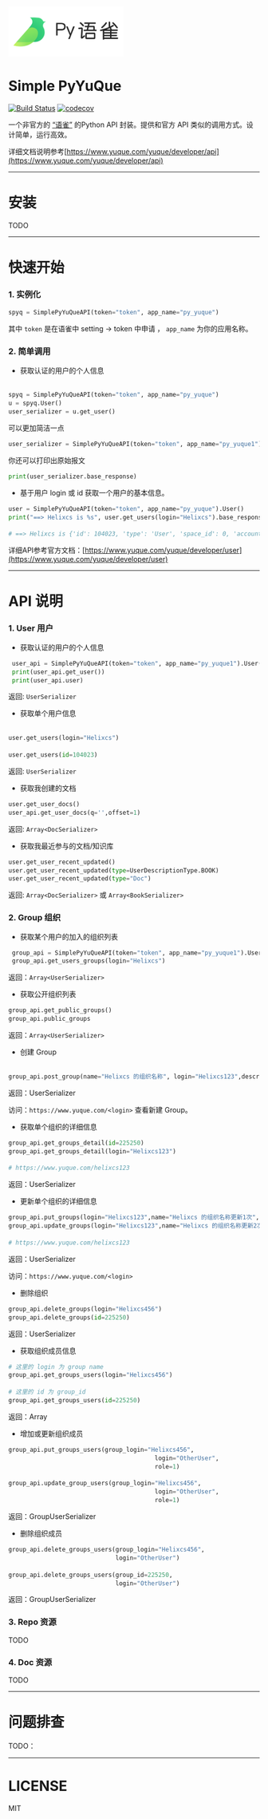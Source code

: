 <img src="pyyuque.png" height="100px" height="50px" /> 

# Simple PyYuQue

[![Build Status](https://travis-ci.org/Xarrow/simple-pyyuque.svg?branch=master)](https://travis-ci.org/Xarrow/simple-pyyuque)
[![codecov](https://codecov.io/gh/Xarrow/simple-pyyuque/branch/master/graph/badge.svg)](https://codecov.io/gh/Xarrow/simple-pyyuque)

一个非官方的 [“语雀”](http://yuque.com) 的Python API 封装。提供和官方 API 类似的调用方式。设计简单，运行高效。

详细文档说明参考[https://www.yuque.com/yuque/developer/api](https://www.yuque.com/yuque/developer/api)

----
# 安装
TODO

----
# 快速开始

### 1. 实例化

```python
spyq = SimplePyYuQueAPI(token="token", app_name="py_yuque")

```
其中 `token` 是在语雀中 setting -> token 中申请 ， `app_name` 为你的应用名称。

### 2. 简单调用

* 获取认证的用户的个人信息

```python

spyq = SimplePyYuQueAPI(token="token", app_name="py_yuque")
u = spyq.User()
user_serializer = u.get_user()

```

可以更加简洁一点

```python
user_serializer = SimplePyYuQueAPI(token="token", app_name="py_yuque1").User().get_user()

```

你还可以打印出原始报文
```python
print(user_serializer.base_response)
```

* 基于用户 login 或 id 获取一个用户的基本信息。
```python
user = SimplePyYuQueAPI(token="token", app_name="py_yuque").User()
print("==> Helixcs is %s", user.get_users(login="Helixcs").base_response)

# ==> Helixcs is {'id': 104023, 'type': 'User', 'space_id': 0, 'account_id': 10838, 'login': 'helixcs', 'name': 'Helixcs', 'avatar_url': 'https://cdn.nlark.com/yuque/0/2018/png/104023/1539315567419-aad17f80-8365-4a08-af1e-e301a3c2c7f5.png', 'large_avatar_url': 'https://cdn.nlark.com/yuque/0/2018/png/104023/1539315567419-aad17f80-8365-4a08-af1e-e301a3c2c7f5.png?x-oss-process=image/resize,m_fill,w_320,h_320', 'medium_avatar_url': 'https://cdn.nlark.com/yuque/0/2018/png/104023/1539315567419-aad17f80-8365-4a08-af1e-e301a3c2c7f5.png?x-oss-process=image/resize,m_fill,w_160,h_160', 'small_avatar_url': 'https://cdn.nlark.com/yuque/0/2018/png/104023/1539315567419-aad17f80-8365-4a08-af1e-e301a3c2c7f5.png?x-oss-process=image/resize,m_fill,w_80,h_80', 'books_count': 3, 'public_books_count': 2, 'followers_count': 3, 'following_count': 3, 'public': 1, 'description': 'Java 糊口，Python 兴趣', 'created_at': '2018-04-23T02:43:33.000Z', 'updated_at': '2018-12-07T17:00:03.000Z', '_serializer': 'v2.user_detail'}

```

详细API参考官方文档：[https://www.yuque.com/yuque/developer/user](https://www.yuque.com/yuque/developer/user)

----
# API 说明

### 1. User 用户

* 获取认证的用户的个人信息

```python
 user_api = SimplePyYuQueAPI(token="token", app_name="py_yuque1").User()
 print(user_api.get_user())
 print(user_api.user)
```

返回: `UserSerializer`

* 获取单个用户信息

```python

user.get_users(login="Helixcs")

user.get_users(id=104023)

```

返回: `UserSerializer`


* 获取我创建的文档

```python
user.get_user_docs()
user_api.get_user_docs(q='',offset=1)

```

返回: `Array<DocSerializer>`

* 获取我最近参与的文档/知识库

```python
user.get_user_recent_updated()
user.get_user_recent_updated(type=UserDescriptionType.BOOK)
user.get_user_recent_updated(type="Doc")

```

返回: `Array<DocSerializer>` 或 `Array<BookSerializer>`


### 2. Group 组织

* 获取某个用户的加入的组织列表

```python
 group_api = SimplePyYuQueAPI(token="token", app_name="py_yuque1").User()
 group_api.get_users_groups(login="Helixcs")

```

返回：`Array<UserSerializer>`

* 获取公开组织列表

```python
group_api.get_public_groups()
group_api.public_groups

```

返回：`Array<UserSerializer>`

* 创建 Group

```python

group_api.post_group(name="Helixcs 的组织名称", login="Helixcs123",description="Helixcs 的组织描述")

```

返回：UserSerializer

访问：`https://www.yuque.com/<login>` 查看新建 Group。


* 获取单个组织的详细信息

```python
group_api.get_groups_detail(id=225250)
group_api.get_groups_detail(login="Helixcs123")

# https://www.yuque.com/helixcs123

```
返回：UserSerializer

* 更新单个组织的详细信息

```python
group_api.put_groups(login="Helixcs123",name="Helixcs 的组织名称更新1次",login_update="Helixcs456",description="Helixcs123 更新为Helixcs456")
group_api.update_groups(login="Helixcs123",name="Helixcs 的组织名称更新2次",login_update="Helixcs123",description="Helixcs123 更新为Helixcs456")

# https://www.yuque.com/helixcs123
```

返回：UserSerializer

访问：`https://www.yuque.com/<login>`


* 删除组织
```python
group_api.delete_groups(login="Helixcs456")
group_api.delete_groups(id=225250)

```

返回：UserSerializer

* 获取组织成员信息

```python
# 这里的 login 为 group name
group_api.get_groups_users(login="Helixcs456")

# 这里的 id 为 group_id
group_api.get_groups_users(id=225250)

```

返回：Array<GroupUserSerializer>


* 增加或更新组织成员

```python
group_api.put_groups_users(group_login="Helixcs456",
                                         login="OtherUser",
                                         role=1)

group_api.update_group_users(group_login="Helixcs456",
                                         login="OtherUser",
                                         role=1)
```

返回：GroupUserSerializer

* 删除组织成员
```python
group_api.delete_groups_users(group_login="Helixcs456",
                              login="OtherUser")

group_api.delete_groups_users(group_id=225250,
                              login="OtherUser")
```

返回：GroupUserSerializer

### 3. Repo 资源

TODO

### 4. Doc 资源

TODO

----
# 问题排查

TODO：

----
# LICENSE

MIT


